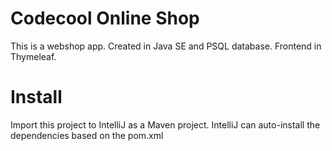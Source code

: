 # Codecool Online Shop

This is a webshop app.
Created in Java SE and PSQL database.
Frontend in Thymeleaf.

# Install

Import this project to IntelliJ as a Maven project.
IntelliJ can auto-install the dependencies based on the pom.xml
